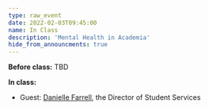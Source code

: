 ```yaml
---
type: raw_event
date: 2022-02-03T09:45:00
name: In Class
description: 'Mental Health in Academia'
hide_from_announcments: true
---
```


**Before class:** TBD

**In class:**
* Guest: [Danielle Farrell](https://gsas.harvard.edu/person/danielle-farrell), the Director of Student Services

